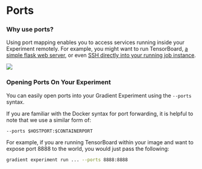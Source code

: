 # Ports

### Why use ports?

Using port mapping enables you to access services running inside your Experiment remotely.   For example, you might want to run TensorBoard, [a simple flask web server](https://github.com/Paperspace/gradient-flask-example), or even [SSH directly into your running job instance](https://support.paperspace.com/hc/en-us/articles/360003413994).

![](https://support.paperspace.com/hc/article_attachments/360004109593/Screen_Shot_2018-04-23_at_9.34.32_AM.png)

### Opening Ports On Your Experiment

You can easily open ports into your Gradient Experiment using the `--ports` syntax.

If you are familiar with the Docker syntax for port forwarding, it is helpful to note that we use a similar form of:

```text
--ports $HOSTPORT:$CONTAINERPORT
```

For example, if you are running TensorBoard within your image and want to expose port 8888 to the world, you would just pass the following:

```bash
gradient experiment run ... --ports 8888:8888
```

